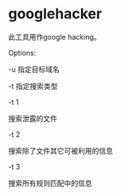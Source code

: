 # googlehacker

此工具用作google hacking。


Options:

-u 指定目标域名

-t 指定搜索类型


-t 1

搜索泄露的文件

-t 2

搜索除了文件其它可被利用的信息

-t 3

搜索所有规则匹配中的信息
